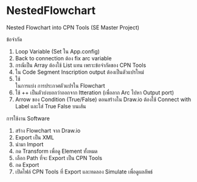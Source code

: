 # NestedFlowchart
Nested Flowchart into CPN Tools (SE Master Project)

ข้อจำกัด
1. Loop Variable (Set ใน App.config)
2. Back to connection ต้อง fix arc variable
3. กรณีเป็น Array ต้องใช้ List แทน เพราะข้อจำกัดของ CPN Tools
4. ใน Code Segment Inscription output ต้องเป็นตัวแปรใหม่
5. ใช้ <br> ในการแบ่ง การประกาศตัวแปรใน Flowchart
6. ใช้ ++ เป็นตัวบ่งบอกว่าออกจาก Itteration (เพื่อลาก Arc ไปหา Output port)
7. Arrow ของ Condition (True/False) ตอนสร้างใน Draw.io ต้องใช้ Connect with Label และใส่ True False บนเส้น
   
การใช้งาน Software
1. สร้าง Flowchart จาก Draw.io
2. Export เป็น XML
3. นำมา Import
4. กด Transform เพื่อดู Element ทั้งหมด
5. เลือก Path ที่จะ Export เป็น CPN Tools
6. กด Export
7. เปิดไฟล์ CPN Tools ที่ Export และทดลอง Simulate เพื่อดูผลลัพธ์
